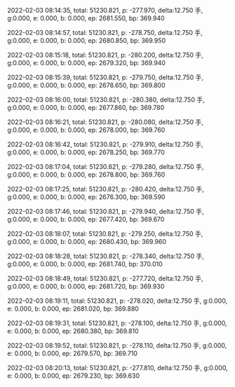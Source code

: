 2022-02-03 08:14:35, total: 51230.821, p: -277.970, delta:12.750 手, g:0.000, e: 0.000, b: 0.000, ep: 2681.550, bp: 369.940

2022-02-03 08:14:57, total: 51230.821, p: -278.750, delta:12.750 手, g:0.000, e: 0.000, b: 0.000, ep: 2680.850, bp: 369.950

2022-02-03 08:15:18, total: 51230.821, p: -280.200, delta:12.750 手, g:0.000, e: 0.000, b: 0.000, ep: 2679.320, bp: 369.940

2022-02-03 08:15:39, total: 51230.821, p: -279.750, delta:12.750 手, g:0.000, e: 0.000, b: 0.000, ep: 2678.650, bp: 369.800

2022-02-03 08:16:00, total: 51230.821, p: -280.380, delta:12.750 手, g:0.000, e: 0.000, b: 0.000, ep: 2677.860, bp: 369.780

2022-02-03 08:16:21, total: 51230.821, p: -280.080, delta:12.750 手, g:0.000, e: 0.000, b: 0.000, ep: 2678.000, bp: 369.760

2022-02-03 08:16:42, total: 51230.821, p: -279.910, delta:12.750 手, g:0.000, e: 0.000, b: 0.000, ep: 2678.250, bp: 369.770

2022-02-03 08:17:04, total: 51230.821, p: -279.280, delta:12.750 手, g:0.000, e: 0.000, b: 0.000, ep: 2678.800, bp: 369.760

2022-02-03 08:17:25, total: 51230.821, p: -280.420, delta:12.750 手, g:0.000, e: 0.000, b: 0.000, ep: 2676.300, bp: 369.590

2022-02-03 08:17:46, total: 51230.821, p: -279.940, delta:12.750 手, g:0.000, e: 0.000, b: 0.000, ep: 2677.420, bp: 369.670

2022-02-03 08:18:07, total: 51230.821, p: -279.250, delta:12.750 手, g:0.000, e: 0.000, b: 0.000, ep: 2680.430, bp: 369.960

2022-02-03 08:18:28, total: 51230.821, p: -278.340, delta:12.750 手, g:0.000, e: 0.000, b: 0.000, ep: 2681.740, bp: 370.010

2022-02-03 08:18:49, total: 51230.821, p: -277.720, delta:12.750 手, g:0.000, e: 0.000, b: 0.000, ep: 2681.720, bp: 369.930

2022-02-03 08:19:11, total: 51230.821, p: -278.020, delta:12.750 手, g:0.000, e: 0.000, b: 0.000, ep: 2681.020, bp: 369.880

2022-02-03 08:19:31, total: 51230.821, p: -278.100, delta:12.750 手, g:0.000, e: 0.000, b: 0.000, ep: 2680.380, bp: 369.810

2022-02-03 08:19:52, total: 51230.821, p: -278.110, delta:12.750 手, g:0.000, e: 0.000, b: 0.000, ep: 2679.570, bp: 369.710

2022-02-03 08:20:13, total: 51230.821, p: -277.810, delta:12.750 手, g:0.000, e: 0.000, b: 0.000, ep: 2679.230, bp: 369.630